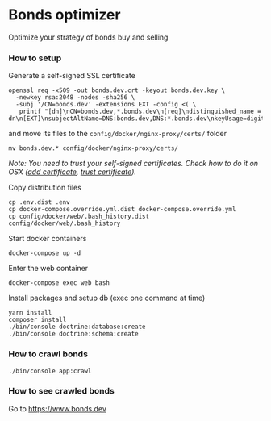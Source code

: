 Bonds optimizer
========================

Optimize your strategy of bonds buy and selling

### How to setup

Generate a self-signed SSL certificate
```
openssl req -x509 -out bonds.dev.crt -keyout bonds.dev.key \
  -newkey rsa:2048 -nodes -sha256 \
  -subj '/CN=bonds.dev' -extensions EXT -config <( \
   printf "[dn]\nCN=bonds.dev,*.bonds.dev\n[req]\ndistinguished_name = dn\n[EXT]\nsubjectAltName=DNS:bonds.dev,DNS:*.bonds.dev\nkeyUsage=digitalSignature\nextendedKeyUsage=serverAuth")
```
and move its files to the `config/docker/nginx-proxy/certs/` folder
```
mv bonds.dev.* config/docker/nginx-proxy/certs/
```
_Note: You need to trust your self-signed certificates. Check how to do it on OSX ([add certificate](https://support.apple.com/guide/keychain-access/add-certificates-to-a-keychain-kyca2431/mac), [trust certificate](https://support.apple.com/guide/keychain-access/change-the-trust-settings-of-a-certificate-kyca11871/mac))._

Copy distribution files
```
cp .env.dist .env
cp docker-compose.override.yml.dist docker-compose.override.yml
cp config/docker/web/.bash_history.dist config/docker/web/.bash_history
```

Start docker containers
```
docker-compose up -d
```

Enter the web container
```
docker-compose exec web bash
```

Install packages and setup db (exec one command at time)
```
yarn install
composer install
./bin/console doctrine:database:create
./bin/console doctrine:schema:create
```

### How to crawl bonds

```
./bin/console app:crawl
```

### How to see crawled bonds

Go to https://www.bonds.dev
